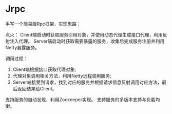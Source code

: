 # Jrpc
手写一个简易版Rpc框架，实现思路：

点火：
Client端启动时获取服务引用对象，并使用动态代理生成接口代理，利用反射注入代理。
Server端启动时获取需要暴露的服务，收集后完成服务注册并利用Netty暴露服务。

调用过程：
1. Client端根据接口获取代理对象;
2. 代理对象调用相关方法，利用Netty远程调用服务;
3. Server端接受到请求，找到对应的服务并根据请求信息反射调用对应方法，最后返回结果给Client。

支持服务的自动发现，利用Zookeeper实现。
支持服务的多版本支持与负载均衡。


